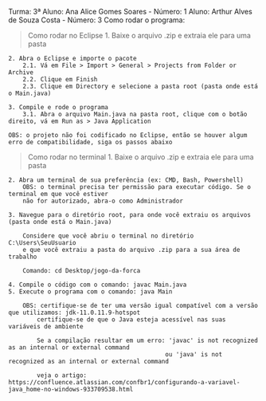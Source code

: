 Turma: 3ª
Aluno: Ana Alice Gomes Soares - Número: 1
Aluno: Arthur Alves de Souza Costa - Número: 3
Como rodar o programa:

> Como rodar no Eclipse
    1. Baixe o arquivo .zip e extraia ele para uma pasta

    2. Abra o Eclipse e importe o pacote
        2.1. Vá em File > Import > General > Projects from Folder or Archive
        2.2. Clique em Finish
        2.3. Clique em Directory e selecione a pasta root (pasta onde está o Main.java)

    3. Compile e rode o programa
        3.1. Abra o arquivo Main.java na pasta root, clique com o botão direito, vá em Run as > Java Application

    OBS: o projeto não foi codificado no Eclipse, então se houver algum erro de compatibilidade, siga os passos abaixo

> Como rodar no terminal
    1. Baixe o arquivo .zip e extraia ele para uma pasta

    2. Abra um terminal de sua preferência (ex: CMD, Bash, Powershell)
        OBS: o terminal precisa ter permissão para executar código. Se o terminal em que você estiver
        não for autorizado, abra-o como Administrador

    3. Navegue para o diretório root, para onde você extraiu os arquivos (pasta onde está o Main.java)
        
        Considere que você abriu o terminal no diretório C:\Users\SeuUsuario
        e que você extraiu a pasta do arquivo .zip para a sua área de trabalho

        Comando: cd Desktop/jogo-da-forca

    4. Compile o código com o comando: javac Main.java
    5. Execute o programa com o comando: java Main

        OBS: certifique-se de ter uma versão igual compatível com a versão que utilizamos: jdk-11.0.11.9-hotspot
            certifique-se de que o Java esteja acessível nas suas variáveis de ambiente

            Se a compilação resultar em um erro: 'javac' is not recognized as an internal or external command
                                                ou 'java' is not recognized as an internal or external command

            veja o artigo: https://confluence.atlassian.com/confbr1/configurando-a-variavel-java_home-no-windows-933709538.html